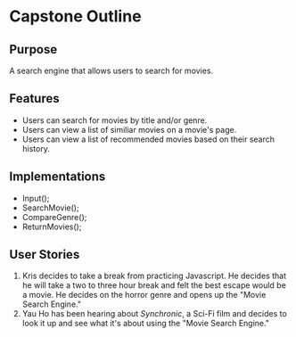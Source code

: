 # Capstone Outline

## Purpose
A search engine that allows users to search for movies.

## Features
- Users can search for movies by title and/or genre.
- Users can view a list of similiar movies on a movie's page.
- Users can view a list of recommended movies based on their search history.

## Implementations
- Input();
- SearchMovie();
- CompareGenre();
- ReturnMovies();

## User Stories
1. Kris decides to take a break from practicing Javascript. He decides that he will take a two to three hour break and felt the best escape would be a movie. He decides on the horror genre and opens up the "Movie Search Engine."
2. Yau Ho has been hearing about *Synchronic*, a Sci-Fi film and decides to look it up and see what it's about using the "Movie Search Engine."